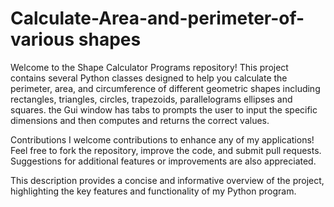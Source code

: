 # Calculate-Area-and-perimeter-of-various shapes
Welcome to the Shape Calculator Programs repository! This project contains several Python classes designed to help you calculate the perimeter, area, and circumference of different geometric shapes including rectangles, triangles, circles, trapezoids, parallelograms ellipses and squares. the Gui window has tabs to prompts the user to input the specific dimensions and then computes and returns the correct values.


Contributions I welcome contributions to enhance any of my applications! Feel free to fork the repository, improve the code, and submit pull requests. Suggestions for additional features or improvements are also appreciated.

This description provides a concise and informative overview of the project, highlighting the key features and functionality of my Python program.

